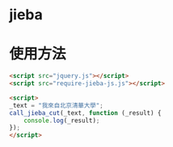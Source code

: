 jieba
========

# 使用方法

```html
<script src="jquery.js"></script>
<script src="require-jieba-js.js"></script>

<script>
_text = "我來自北京清華大學";
call_jieba_cut(_text, function (_result) {
	console.log(_result);
});
</script>
```
